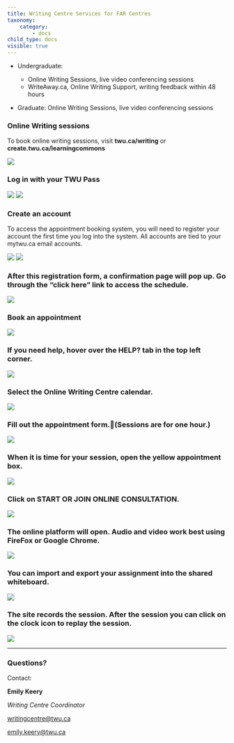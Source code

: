 ```yaml
---
title: Writing Centre Services for FAR Centres  
taxonomy:
    category:
        - docs
child_type: docs
visible: true
---
```

- Undergraduate:
  - Online Writing Sessions, live video conferencing sessions
  - WriteAway.ca, Online Writing Support, writing feedback within 48 hours    


- Graduate:
Online Writing Sessions, live video conferencing sessions


### Online Writing sessions

To book online writing sessions, visit **twu.ca/writing** or **create.twu.ca/learningcommons**

![](writing1.png)


### Log in with your TWU Pass

![](writing2.png)
![](writing3.png)

### Create an account

To access the appointment booking system, you will need to register your account the first time you log into the system. All accounts are tied to your mytwu.ca email accounts.  

![](writing4.png) ![](writing5.png)

### After this registration form, a confirmation page will pop up. Go through the “click here” link to access the schedule.

![](writing6.png)

### Book an appointment

![](writing7.png)

### If you need help, hover over the HELP? tab in the top left corner.

![](writing8.png)

### Select the **Online Writing Centre** calendar.

![](writing9.png)

### Fill out the appointment form.(Sessions are for one hour.)  

![](writing10.png)

### When it is time for your session, open the yellow appointment box.  

![](writing11.png)

### Click on **START OR JOIN ONLINE CONSULTATION**.  

![](writing12.png)

### The online platform will open. Audio and video work best using **FireFox** or **Google Chrome**.

![](writing13.png)

### You can import and export your assignment into the shared whiteboard.

![](writing14.png)

### The site records the session. After the session you can click on the clock icon to replay the session.

![](writing15.png)

---

### Questions?

Contact:

**Emily Keery**

*Writing Centre Coordinator*

writingcentre@twu.ca      

emily.keery@twu.ca
